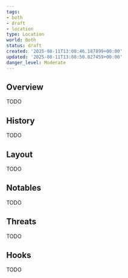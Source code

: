 ```yaml
---
tags:
- both
- draft
- location
type: Location
world: Both
status: draft
created: '2025-08-11T13:08:46.187899+00:00'
updated: '2025-08-11T13:08:50.827459+00:00'
danger_level: Moderate
---
```



## Overview

TODO
## History

TODO
## Layout

TODO
## Notables

TODO
## Threats

TODO
## Hooks

TODO
